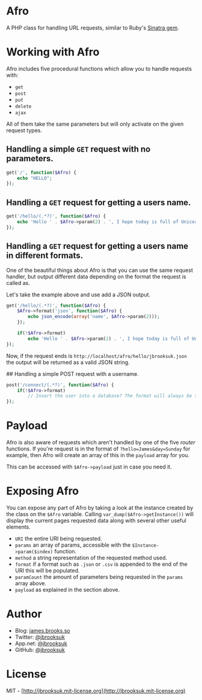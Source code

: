 # Afro
A PHP class for handling URL requests, similar to Ruby's [Sinatra gem](http://www.sinatrarb.com/).

# Working with Afro
Afro includes five procedural functions which allow you to handle requests with:

- `get`
- `post`
- `put`
- `delete`
- `ajax`

All of them take the same parameters but will only activate on the given request types.

## Handling a simple `GET` request with no parameters.

```php
get('/', function($Afro) {
    echo "HELLO";
});
```

## Handling a `GET` request for getting a users name.

```php
get('/hello/(.*?)', function($Afro) {
	echo 'Hello ' . $Afro->param(2) . ', I hope today is full of Unicorns.'
});
```

## Handling a `GET` request for getting a users name in different formats.
One of the beautiful things about Afro is that you can use the same request handler, but output different data depending on the format the request is called as.

Let's take the example above and use add a JSON output.

```php
get('/hello/(.*?)', function($Afro) {
	$Afro->format('json', function($Afro) {
        echo json_encode(array('name', $Afro->param(2)));
    });

    if(!$Afro->format)
		echo 'Hello ' . $Afro->param(2) . ', I hope today is full of Unicorns.'
});
```

Now, if the request ends is `http://localhost/afro/hello/jbrooksuk.json` the output will be returned as a valid JSON string.

## Handling a simple POST request with a username.

```php
post('/connect/(.*?)', function($Afro) {
    if(!$Afro->format)
    	// Insert the user into a database? The format will always be the same in whichever function you use.
});
```

# Payload
Afro is also aware of requests which aren't handled by one of the five *router* functions. If you're request is in the format of `?hello=James&day=Sunday` for example, then Afro will create an array of this in the `payload` array for you.

This can be accessed with `$Afro->payload` just in case you need it.

# Exposing Afro
You can expose any part of Afro by taking a look at the instance created by the class on the `$Afro` variable. Calling `var_dump($Afro->getInstance())` will display the current pages requested data along with several other useful elements.

- `URI` the entire URI being requested.
- `params` an array of params, accessible with the `$Instance->param($index)` function.
- `method` a string representation of the requested method used.
- `format` if a format such as `.json` or `.csv` is appended to the end of the URI this will be populated.
- `paramCount` the amount of parameters being requested in the `params` array above.
- `payload` as explained in the section above.

# Author
- Blog: [james.brooks.so](http://james.brooks.so)
- Twitter: [@jbrooksuk](http://twitter.com/jbrooksuk)
- App.net: [@jbrooksuk](http://alpha.app.net/jbrooksuk)
- GitHub: [@jbrooksuk](http://github.com/jbrooksuk)

# License
MIT - [http://jbrooksuk.mit-license.org](http://jbrooksuk.mit-license.org)
